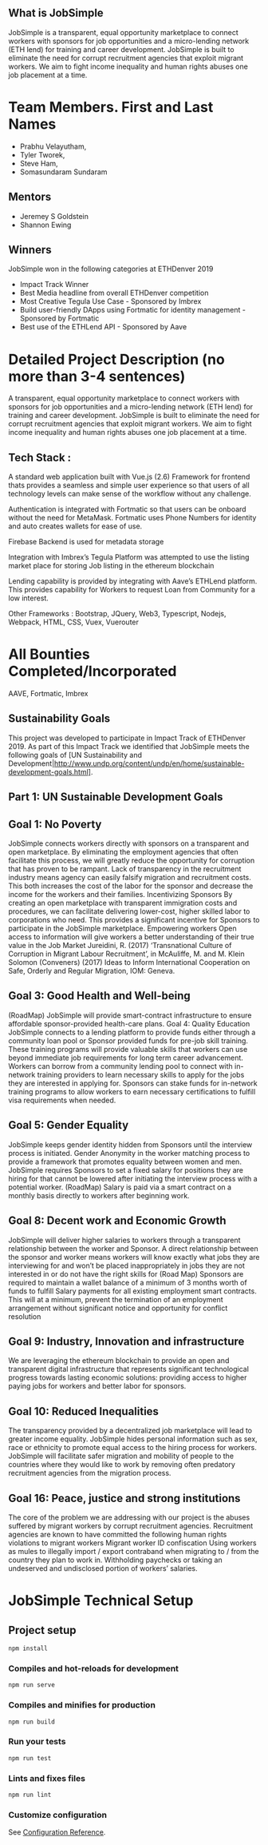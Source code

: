 ## What is JobSimple 

JobSimple is a transparent, equal opportunity marketplace to connect workers with sponsors for job opportunities and a micro-lending network (ETH lend) for training and career development.  JobSimple is built to eliminate the need for corrupt recruitment agencies that exploit migrant workers. We aim to fight income inequality and human rights abuses one job placement at a time.

# Team Members. First and Last Names
* Prabhu Velayutham,
* Tyler Tworek,
* Steve Ham,
* Somasundaram Sundaram

## Mentors
* Jeremey S Goldstein
* Shannon Ewing

## Winners
JobSimple won in the following categories at ETHDenver 2019

* Impact Track Winner
* Best Media headline from overall ETHDenver competition
* Most Creative Tegula Use Case - Sponsored by Imbrex
* Build user-friendly DApps using Fortmatic for identity management - Sponsored by Fortmatic
* Best use of the ETHLend API - Sponsored by Aave

# Detailed Project Description (no more than 3-4 sentences)
A transparent, equal opportunity marketplace to connect workers with sponsors for job opportunities and a micro-lending network (ETH lend) for training and career development.  JobSimple is built to eliminate the need for corrupt recruitment agencies that exploit migrant workers. We aim to fight income inequality and human rights abuses one job placement at a time.


## Tech Stack :

A standard web application built with Vue.js (2.6) Framework for frontend thats provides a seamless and simple user experience so that users of all technology levels can make sense of the workflow without any challenge.

Authentication is integrated with Fortmatic so that users can be onboard without the need for MetaMask. Fortmatic uses Phone Numbers for identity and auto creates wallets for ease of use.

Firebase Backend is used for metadata storage

Integration with Imbrex’s Tegula Platform was attempted to use the listing market place for storing Job listing in the ethereum blockchain

Lending capability is provided by integrating with  Aave’s ETHLend platform. This provides capability for Workers to request Loan from Community for a low interest.

Other Frameworks : Bootstrap, JQuery, Web3, Typescript, Nodejs, Webpack, HTML, CSS, Vuex, Vuerouter

# All Bounties Completed/Incorporated
AAVE,
Fortmatic,
Imbrex

## Sustainability Goals

This project was developed to participate in Impact Track of ETHDenver 2019. As part of this Impact Track we identified that JobSimple meets the following goals of [UN Sustainability and Development|http://www.undp.org/content/undp/en/home/sustainable-development-goals.html].

## Part 1: UN Sustainable Development Goals

## Goal 1: No Poverty
JobSimple connects workers directly with sponsors on a transparent and open marketplace. By eliminating the employment agencies that often facilitate this process, we will greatly reduce the opportunity for corruption that has proven to be rampant. Lack of transparency in the recruitment industry means agency can easily falsify migration and recruitment costs. This both increases the cost of the labor for the sponsor and decrease the income for the workers and their families. 
Incentivizing Sponsors
By creating an open marketplace with transparent immigration costs and procedures, we can facilitate delivering lower-cost, higher skilled labor to corporations who need. This provides a significant incentive for Sponsors to participate in the JobSimple marketplace. 
Empowering workers
Open access to information will give workers a better understanding of their true value in the Job Market
Jureidini, R. (2017) ‘Transnational Culture of Corruption in Migrant Labour Recruitment’, in McAuliffe, M. and M. Klein Solomon (Conveners) (2017) Ideas to Inform International Cooperation on Safe, Orderly and Regular Migration, IOM: Geneva.

## Goal 3: Good Health and Well-being
(RoadMap) JobSimple will provide smart-contract infrastructure to ensure affordable sponsor-provided health-care plans. 
Goal 4: Quality Education
JobSimple connects to a lending platform to provide funds either through a community loan pool or Sponsor provided funds for pre-job skill training. These training programs will provide valuable skills that workers can use beyond immediate job requirements for long term career advancement. 
Workers can borrow from a community lending pool to connect with in-network training providers to learn necessary skills to apply for the jobs they are interested in applying for. 
Sponsors can stake funds for in-network training programs to allow workers to earn necessary certifications to fulfill visa requirements when needed. 

## Goal 5: Gender Equality
JobSimple keeps gender identity hidden from Sponsors until the interview process is initiated. Gender Anonymity in the worker matching process to provide a framework that promotes equality between women and men. 
JobSimple requires Sponsors to set a fixed salary for positions they are hiring for that cannot be lowered after initiating the interview process with a potential worker.
(RoadMap) Salary is paid via a smart contract on a monthly basis directly to workers after beginning work. 

## Goal 8: Decent work and Economic Growth
JobSimple will deliver higher salaries to workers through a transparent relationship between the worker and Sponsor. 
A direct relationship between the sponsor and worker means workers will know exactly what jobs they are interviewing for and won’t be placed inappropriately in jobs they are not interested in or do not have the right skills for
(Road Map) 
Sponsors are required to maintain a wallet balance of a minimum of 3 months worth of funds to fulfill Salary payments for all existing employment smart contracts. This will at a minimum, prevent the termination of an employment arrangement without significant notice and opportunity for conflict resolution

## Goal 9: Industry, Innovation and infrastructure
We are leveraging the ethereum blockchain to provide an open and transparent digital infrastructure that represents significant technological progress towards lasting economic solutions: providing access to higher paying jobs for workers and better labor for sponsors. 

## Goal 10: Reduced Inequalities
The transparency provided by a decentralized job marketplace will lead to greater income equality. 
JobSimple hides personal information such as sex, race or ethnicity to promote equal access to the hiring process for workers.
JobSimple will facilitate safer migration and mobility of people to the countries where they would like to work by removing often predatory recruitment agencies from the migration process. 

## Goal 16: Peace, justice and strong institutions
The core of the problem we are addressing with our project is the abuses suffered by migrant workers by corrupt recruitment agencies. 
Recruitment agencies are known to have committed the following human rights violations to migrant workers
Migrant worker ID confiscation
Using workers as mules to illegally import / export contraband when migrating to / from the country they plan to work in. 
Withholding paychecks or taking an undeserved and undisclosed portion of workers’ salaries. 



# JobSimple Technical Setup

## Project setup
```
npm install
```

### Compiles and hot-reloads for development
```
npm run serve
```

### Compiles and minifies for production
```
npm run build
```

### Run your tests
```
npm run test
```

### Lints and fixes files
```
npm run lint
```

### Customize configuration
See [Configuration Reference](https://cli.vuejs.org/config/).
